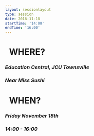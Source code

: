 ```yaml
---
layout: sessionlayout
type: session
date: 2016-11-18
startTime: '14:00'
endTime: '16:00'
---
```


&nbsp;&nbsp;WHERE?
==================

### *Education Central, JCU Townsville*
### *Near Miss Sushi*

&nbsp;&nbsp;WHEN?
=================

### *Friday November 18th* 
### *14:00 - 16:00*

